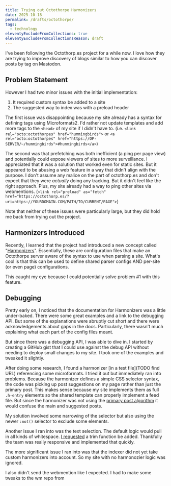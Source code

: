 ```yaml
---
title: Trying out Octothorpe Harmonizers
date: 2025-10-18
permalink: /drafts/octothorpe/
tags:
  - technology
eleventyExcludeFromCollections: true
eleventyExcludeFromCollectionsReason: draft
---
```


I've been following the Octothorp.es project for a while now.
I love how they are trying to improve discovery of blogs similar to how you can discover posts by tag on Mastodon.

## Problem Statement

However I had two minor issues with the initial implementation:

1. It required custom syntax be added to a site 
2. The suggested way to index was with a preload header 

The first issue was disappointing because my site already has a syntax for defining tags using Microformats2.
I'd rather not update templates and add more tags to the `<head>` of my site if I didn't have to.
(i.e. `<link rel="octo:octothorpes" href="hummingbirds">` or `<a rel="octo:octothorpes" href="https://OP-SERVER/~/hummingbirds">#hummingbirds</a>`)

The second was that prefetching was both inefficient (a ping per page view) and potentially could expose viewers of sites to more surveillance.
I appreciated that it was a solution that worked even for static sites.
But it appeared to be abusing a web feature in a way that didn't align with the purpose.
I don't assume any malice on the part of octothorp.es and don't expect that they were _actually_ doing any tracking.
But it didn't feel like the right approach.
Plus, my site already had a way to ping other sites via webmentions.
(`<link rel="preload" as="fetch" href="https://octothorp.es/?uri=https://YOURDOMAIN.COM/PATH/TO/CURRENT/PAGE">`)

Note that neither of these issues were particularly large, but they did hold me back from trying out the project.

## Harmonizers Introduced

Recently, I learned that the project had introduced a new concept called "[Harmonizers](https://docs.octothorp.es/harmonizers/)".
Essentially, these are configuration files that make an Octothorpe server aware of the syntax to use when parsing a site.
What's cool is that this can be used to define shared parser configs AND per-site (or even page) configurations.

This caught my eye because I could potentially solve problem #1 with this feature.

## Debugging

Pretty early on, I noticed that the documentation for Harmonizers was a little under-baked.
There were some great examples and a link to the debugging API.
But some of the explanations were abruptly cut short and there were acknowledgements about gaps in the docs.
Particularly, there wasn't much explaining what each part of the config files meant.

But since there was a debugging API, I was able to dive in.
I started by creating a GitHub gist that I could use against the debug API without needing to deploy small changes to my site.
I took one of the examples and tweaked it slightly.

After doing some research, I found a harmonizer [in a test file](TODO find URL) referencing some microformats.
I tried it out but immediately ran into problems.
Because the harmonizer defines a simple CSS selector syntax, the code was picking up post suggestions on my page rather than just the primary post.
This makes sense because my site implements them as full `.h-entry` elements so the shared template can properly implement a feed file.
But since the harmonizer was not using the [primary post algorithm]() it would confuse the main and suggested posts.

My solution involved some narrowing of the selector but also using the newer `:not()` selector to exclude some elements.

Another issue I ran into was the text selection.
The default logic would pull in all kinds of whitespace.
[I requested](https://github.com/stucco-software/octothorp.es/issues/137#issue-3499579864) a trim function be added.
Thankfully the team was really responsive and implemented that quickly.

The more significant issue I ran into was that the indexer did not yet take custom harmonizers into account.
So my site with no harmonozier logic was ignored.

I also didn't send the webmention like I expected.
I had to make some tweaks to the wm repo from 
